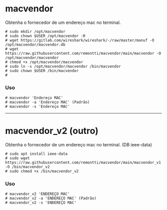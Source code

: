 
# macvendor
Obtenha o fornecedor de um endereço mac no terminal.
```
# sudo mkdir /opt/macvendor 
# sudo chown $USER /opt/macvendor -R 
# wget https://gitlab.com/wireshark/wireshark/-/raw/master/manuf -O /opt/macvendor/macvendor.db
# wget https://raw.githubusercontent.com/remontti/macvendor/main/macvendor -O /opt/macvendor/macvendor
# chmod +x /opt/macvendor/macvendor
# sudo ln -s /opt/macvendor/macvendor /bin/macvendor
# sudo chown $USER /bin/macvendor
# 
```
### Uso
```
# macvendor 'Endereço MAC'
# macvendor -a 'Endereço MAC' (Padrão)
# macvendor -s 'Endereço MAC'
```
<hr>

# macvendor_v2 (outro)
Obtenha o fornecedor de um endereço mac no terminal. (DB ieee-data)

```
# sudo apt install ieee-data
# sudo wget https://raw.githubusercontent.com/remontti/macvendor/main/macvendor_v1 -O /bin/macvendor_v2
# sudo chmod +x /bin/macvendor_v2
```

### Uso
```
# macvendor_v2 'ENDEREÇO MAC'
# macvendor_v2 -a 'ENDEREÇO MAC' (Padrão)
# macvendor_v2 -s 'ENDEREÇO MAC'
```
